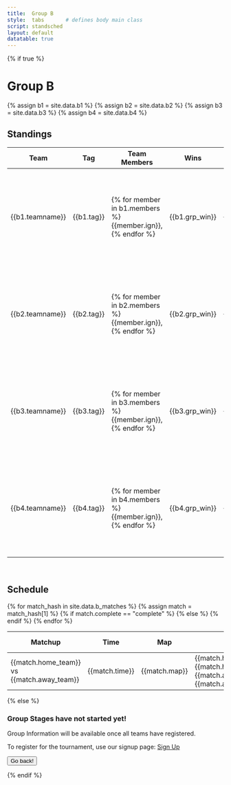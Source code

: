 ```yaml
---
title:  Group B
style:  tabs       # defines body main class
script: standsched
layout: default
datatable: true
---
```

{% if true %}
<h1>Group B</h1>
{% assign b1 = site.data.b1 %}
{% assign b2 = site.data.b2 %}
{% assign b3 = site.data.b3 %}
{% assign b4 = site.data.b4 %}

<h2>Standings</h2>
<table class="display">
  <colgroup>
          <col class="twenty"/>
          <col class="ten"/>
          <col class="forty"/>
          <col class="ten"/>
          <col class="ten"/>
          <col class="ten"/>
      </colgroup>
  <thead>
    <tr>
      <th>Team</th>
      <th>Tag</th>
      <th>Team Members</th>
      <th>Wins</th>
      <th>Loss</th>
      <th>Rds</th>
    </tr>
  </thead>
  <tbody>
    <tr>
      <td>{{b1.teamname}}</td>
      <td>{{b1.tag}}</td>
      <td>{% for member in b1.members %}{{member.ign}}, {% endfor %}</td>
      <td>{{b1.grp_win}}</td>
      <td>{{b1.grp_loss}}</td>
      <td>{{b1.grp_g1_rd_w | plus:b1.grp_g2_rd_w | plus:b1.grp_g3_rd_w | minus:b1.grp_g1_rd_l | minus:b1.grp_g2_rd_l | minus:b1.grp_g3_rd_l }}</td>
    </tr>
    <tr>
      <td>{{b2.teamname}}</td>
      <td>{{b2.tag}}</td>
      <td>{% for member in b2.members %}{{member.ign}}, {% endfor %}</td>
      <td>{{b2.grp_win}}</td>
      <td>{{b2.grp_loss}}</td>
      <td>{{b2.grp_g1_rd_w | plus:b2.grp_g2_rd_w | plus:b2.grp_g3_rd_w | minus:b2.grp_g1_rd_l | minus:b2.grp_g2_rd_l | minus:b2.grp_g3_rd_l }}</td>
    </tr>
    <tr>
      <td>{{b3.teamname}}</td>
      <td>{{b3.tag}}</td>
      <td>{% for member in b3.members %}{{member.ign}}, {% endfor %}</td>
      <td>{{b3.grp_win}}</td>
      <td>{{b3.grp_loss}}</td>
      <td>{{b3.grp_g1_rd_w | plus:b3.grp_g2_rd_w | plus:b3.grp_g3_rd_w | minus:b3.grp_g1_rd_l | minus:b3.grp_g2_rd_l | minus:b3.grp_g3_rd_l }}</td>
    </tr>
    <tr>
      <td>{{b4.teamname}}</td>
      <td>{{b4.tag}}</td>
      <td>{% for member in b4.members %}{{member.ign}}, {% endfor %}</td>
      <td>{{b4.grp_win}}</td>
      <td>{{b4.grp_loss}}</td>
      <td>{{b4.grp_g1_rd_w | plus:b4.grp_g2_rd_w | plus:b4.grp_g3_rd_w | minus:b4.grp_g1_rd_l | minus:b4.grp_g2_rd_l | minus:b4.grp_g3_rd_l }}</td>
    </tr>
  </tbody>
</table>

<br>

<h2>Schedule</h2>
<table class="display2">
  <colgroup>
    <col class="thirty"/>
    <col class="twenty"/>
    <col class="ten"/>
    <col class="twenty"/>
    <col class="twenty"/>
  </colgroup>
  <thead>
    <tr>
      <th>Matchup</th>
      <th>Time</th>
      <th>Map</th>
      <th>Result</th>
      <th>Match Page</th>
    </tr>
  </thead>
  <tbody>
    {% for match_hash in site.data.b_matches %}
    {% assign match = match_hash[1] %}
    <tr>
      <td>{{match.home_team}} vs {{match.away_team}}</td>
      <td>{{match.time}}</td>
      <td>{{match.map}}</td>
      {% if match.complete == "complete" %} 
      <td>{{match.hometag}} {{match.home_rounds}}-{{match.away_rounds}} {{match.awaytag}} </td>
      {% else %}
      <td> Not Played Yet </td>
      {% endif %}
      <td><a href="/groupb/{{match.id}}">Match Stats</a></td>
    </tr>
    {% endfor %}
  </tbody>
 </table>
 {% else %}
 <h3> Group Stages have not started yet! </h3>

 <p> Group Information will be available once all teams have registered. </p>
 <p> To register for the tournament, use our signup page: <a href="/signup">Sign Up</a> </p>
<form>
 <input type="button" value="Go back!" onclick="history.back()">
</form>
 {% endif %}  